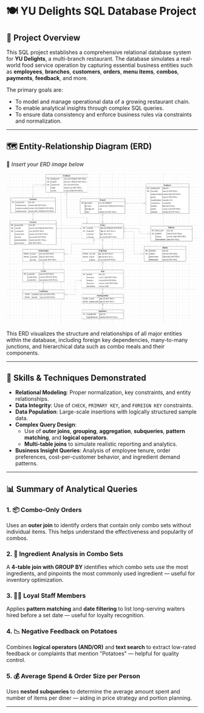# 🍽️ YU Delights SQL Database Project

## 📌 Project Overview

This SQL project establishes a comprehensive relational database system for **YU Delights**, a multi-branch restaurant. The database simulates a real-world food service operation by capturing essential business entities such as **employees**, **branches**, **customers**, **orders**, **menu items**, **combos**, **payments**, **feedback**, and more.

The primary goals are:

- To model and manage operational data of a growing restaurant chain.
- To enable analytical insights through complex SQL queries.
- To ensure data consistency and enforce business rules via constraints and normalization.

---

## 🗺️ Entity-Relationship Diagram (ERD)

📎 *Insert your ERD image below*

![ERD Diagram](https://github.com/WhoCares258/SQL-Restaurant-Database-Project/blob/main/erd.png)

This ERD visualizes the structure and relationships of all major entities within the database, including foreign key dependencies, many-to-many junctions, and hierarchical data such as combo meals and their components.

---

## 🧠 Skills & Techniques Demonstrated

- **Relational Modeling**: Proper normalization, key constraints, and entity relationships.
- **Data Integrity**: Use of `CHECK`, `PRIMARY KEY`, and `FOREIGN KEY` constraints.
- **Data Population**: Large-scale insertions with logically structured sample data.
- **Complex Query Design**:
  - Use of **outer joins**, **grouping**, **aggregation**, **subqueries**, **pattern matching**, and **logical operators**.
  - **Multi-table joins** to simulate realistic reporting and analytics.
- **Business Insight Queries**: Analysis of employee tenure, order preferences, cost-per-customer behavior, and ingredient demand patterns.

---

## 📊 Summary of Analytical Queries

### 1. 📦 Combo-Only Orders  
Uses an **outer join** to identify orders that contain only combo sets without individual items. This helps understand the effectiveness and popularity of combos.

### 2. 🧂 Ingredient Analysis in Combo Sets  
A **4-table join with GROUP BY** identifies which combo sets use the most ingredients, and pinpoints the most commonly used ingredient — useful for inventory optimization.

### 3. 🧑‍🍳 Loyal Staff Members  
Applies **pattern matching** and **date filtering** to list long-serving waiters hired before a set date — useful for loyalty recognition.

### 4. 📉 Negative Feedback on Potatoes  
Combines **logical operators (AND/OR)** and **text search** to extract low-rated feedback or complaints that mention "Potatoes" — helpful for quality control.

### 5. 💰 Average Spend & Order Size per Person  
Uses **nested subqueries** to determine the average amount spent and number of items per diner — aiding in price strategy and portion planning.

---
